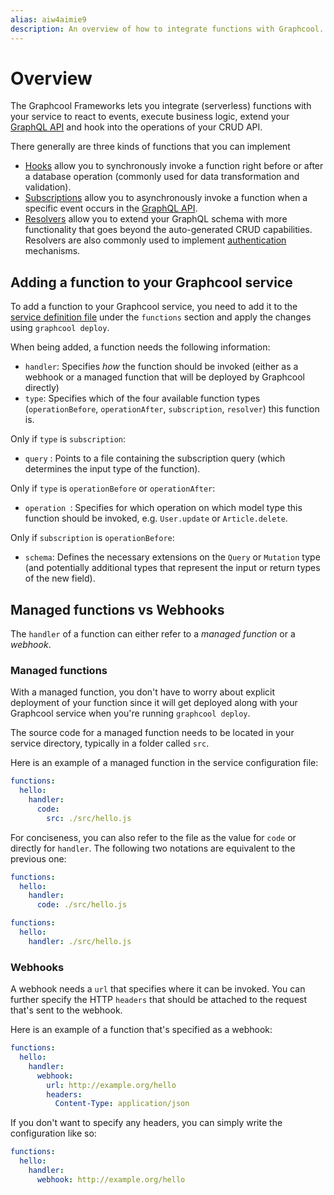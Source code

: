 ```yaml
---
alias: aiw4aimie9
description: An overview of how to integrate functions with Graphcool. 
---
```


# Overview

The Graphcool Frameworks lets you integrate (serverless) functions with your service to react to events, execute business logic, extend your [GraphQL API](!alias-abogasd0go) and hook into the operations of your CRUD API.

There generally are three kinds of functions that you can implement

- [Hooks](!alias-pa6guruhaf) allow you to synchronously invoke a function right before or after a database operation (commonly used for data transformation and validation).
- [Subscriptions](!alias-bboghez0go) allow you to asynchronously invoke a function when a specific event occurs in the [GraphQL API](!alias-abogasd0go).
- [Resolvers](!alias-su6wu3yoo2) allow you to extend your GraphQL schema with more functionality that goes beyond the auto-generated CRUD capabilities. Resolvers are also commonly used to implement [authentication](!alias-bee4oodood) mechanisms.

## Adding a function to your Graphcool service

To add a function to your Graphcool service, you need to add it to the [service definition file](!alias-opheidaix3#service-definition) under the `functions` section and apply the changes using `graphcool deploy`.

When being added, a function needs the following information:

- `handler`: Specifies _how_ the function should be invoked (either as a webhook or a managed function that will be deployed by Graphcool directly)
- `type`: Specifies which of the four available function types (`operationBefore`, `operationAfter`, `subscription`, `resolver`) this function is.

Only if `type` is `subscription`:

- `query` : Points to a file containing the subscription query (which determines the input type of the function).

Only if `type` is `operationBefore` or `operationAfter`:

- `operation `: Specifies for which operation on which model type this function should be invoked, e.g. `User.update` or `Article.delete`.

Only if `subscription` is `operationBefore`:

- `schema`: Defines the necessary extensions on the `Query` or `Mutation` type (and potentially additional types that represent the input or return types of the new field).

## Managed functions vs Webhooks

The `handler` of a function can either refer to a _managed function_ or a _webhook_.

### Managed functions

With a managed function, you don't have to worry about explicit deployment of your function since it will get deployed along with your Graphcool service when you're running `graphcool deploy`.

The source code for a managed function needs to be located in your service directory, typically in a folder called `src`.

Here is an example of a managed function in the service configuration file:

```yaml 
functions:
  hello:
    handler:
      code:
        src: ./src/hello.js
```

For conciseness, you can also refer to the file as the value for `code` or directly for `handler`. The following two notations are equivalent to the previous one:

```yaml 
functions:
  hello:
    handler:
      code: ./src/hello.js
```

```yaml 
functions:
  hello:
    handler: ./src/hello.js
```


### Webhooks

A webhook needs a `url` that specifies where it can be invoked. You can further specify the HTTP `headers` that should be attached to the request that's sent to the webhook.

Here is an example of a function that's specified as a webhook:

```yaml
functions:
  hello:
    handler:
      webhook:
        url: http://example.org/hello
        headers:
          Content-Type: application/json
```

If you don't want to specify any headers, you can simply write the configuration like so:

```yaml
functions:
  hello:
    handler:
      webhook: http://example.org/hello
```
